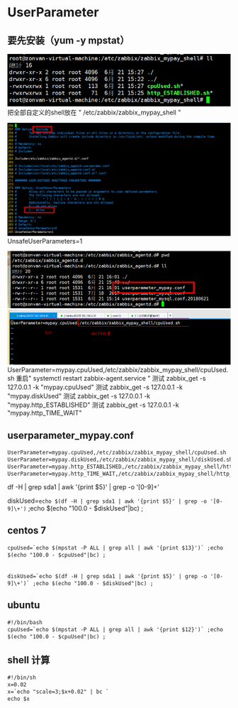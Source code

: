 # UserParameter


## 要先安装（yum -y mpstat）

![](./images/20180621152927768.png)
把全部自定义的shell放在 " /etc/zabbix/zabbix_mypay_shell "

![开启用户自定义](./images/20180621154815139.png)
UnsafeUserParameters=1

![开启用户自定义](./images/20180621160159730.png)
![开启用户自定义](./images/20180621160817543.png)
UserParameter=mypay.cpuUsed,/etc/zabbix/zabbix_mypay_shell/cpuUsed.sh
重启" systemctl restart zabbix-agent.service "
测试 zabbix_get -s 127.0.0.1 -k "mypay.cpuUsed" 
测试 zabbix_get -s 127.0.0.1 -k "mypay.diskUsed" 
测试 zabbix_get -s 127.0.0.1 -k "mypay.http_ESTABLISHED" 
测试 zabbix_get -s 127.0.0.1 -k "mypay.http_TIME_WAIT" 




## userparameter_mypay.conf
```
UserParameter=mypay.cpuUsed,/etc/zabbix/zabbix_mypay_shell/cpuUsed.sh
UserParameter=mypay.diskUsed,/etc/zabbix/zabbix_mypay_shell/diskUsed.sh
UserParameter=mypay.http_ESTABLISHED,/etc/zabbix/zabbix_mypay_shell/http_ESTABLISHED.sh
UserParameter=mypay.http_TIME_WAIT,/etc/zabbix/zabbix_mypay_shell/http_TIME_WAIT.sh
```









df -H | grep sda1 | awk '{print $5}' | grep -o '[0-9]\+'

diskUsed=`echo $(df -H | grep sda1 | awk '{print $5}' | grep -o '[0-9]\+')` ;echo $(echo "100.0 - $diskUsed"|bc) ;




## centos 7

```
cpuUsed=`echo $(mpstat -P ALL | grep all | awk '{print $13}')` ;echo $(echo "100.0 - $cpuUsed"|bc) ;


diskUsed=`echo $(df -H | grep sda1 | awk '{print $5}' | grep -o '[0-9]\+')` ;echo $(echo "100.0 - $diskUsed"|bc) ;
```


## ubuntu
```
#!/bin/bash
cpuUsed=`echo $(mpstat -P ALL | grep all | awk '{print $12}')` ;echo $(echo "100.0 - $cpuUsed"|bc) ;
```






## shell 计算
```
#!/bin/sh
x=0.02
x=`echo "scale=3;$x+0.02" | bc `
echo $x
```


